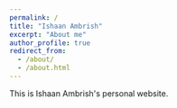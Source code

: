 ```yaml
---
permalink: /
title: "Ishaan Ambrish"
excerpt: "About me"
author_profile: true
redirect_from: 
  - /about/
  - /about.html
---
```


This is Ishaan Ambrish's personal website.
